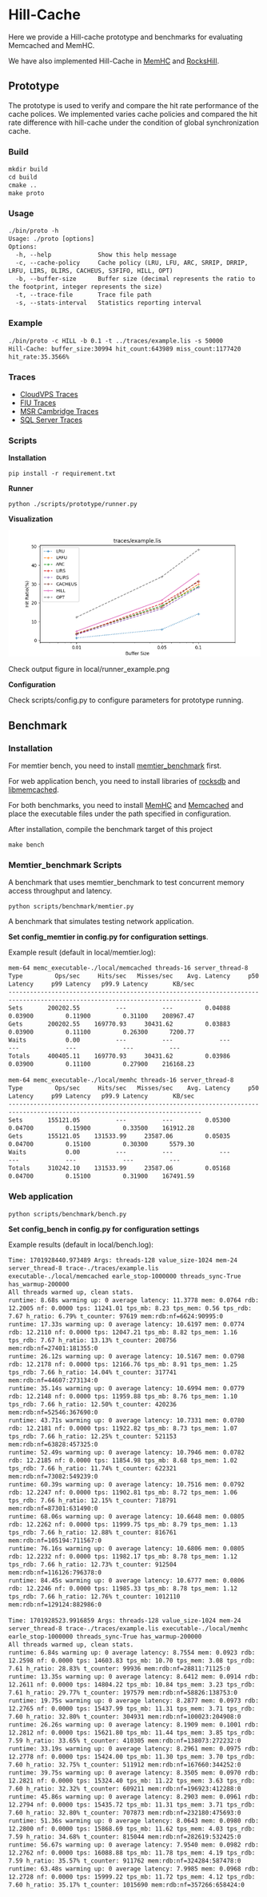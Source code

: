 # Hill-Cache

Here we provide a Hill-cache prototype and benchmarks for evaluating Memcached and MemHC.

We have also implemented Hill-Cache in [MemHC](https://github.com/liyunfan1223/MemHC) and [RocksHill](https://github.com/liyunfan1223/RocksHill).

## Prototype

The prototype is used to verify and compare the hit rate performance of the cache polices. We implemented varies cache policies and compared the hit rate difference with hill-cache under the condition of global synchronization cache.

### Build
```
mkdir build
cd build
cmake ..
make proto
```

### Usage
```
./bin/proto -h
Usage: ./proto [options]
Options:
  -h, --help             Show this help message
  -c, --cache-policy     Cache policy (LRU, LFU, ARC, SRRIP, DRRIP, LRFU, LIRS, DLIRS, CACHEUS, S3FIFO, HILL, OPT)
  -b, --buffer-size      Buffer size (decimal represents the ratio to the footprint, integer represents the size)
  -t, --trace-file       Trace file path
  -s, --stats-interval   Statistics reporting interval
```

### Example
```
./bin/proto -c HILL -b 0.1 -t ../traces/example.lis -s 50000
Hill-Cache: buffer_size:30994 hit_count:643989 miss_count:1177420 hit_rate:35.3566%
```

### Traces

- [CloudVPS Traces](https://visa.lab.asu.edu/web/resources/traces/traces-cloudvps/)
- [FIU Traces](http://iotta.snia.org/traces/block-io/414)
- [MSR Cambridge Traces](http://iotta.snia.org/traces/block-io/388)
- [SQL Server Traces](http://iotta.snia.org/traces/block-io/130)

### Scripts

**Installation**
```
pip install -r requirement.txt
```
**Runner**
```
python ./scripts/prototype/runner.py
```
**Visualization**

![](docs/runner_example.png)

Check output figure in local/runner_example.png

**Configuration**

Check scripts/config.py to configure parameters for prototype running.


## Benchmark

### Installation

For memtier bench, you need to install [memtier_benchmark](https://github.com/RedisLabs/memtier_benchmark) first.

For web application bench, you need to install libraries of [rocksdb](https://rocksdb.org/) and [libmemcached](https://libmemcached.org/libMemcached.html).

For both benchmarks, you need to install [MemHC](https://github.com/liyunfan1223/MemHC) and [Memcached](https://github.com/memcached/memcached) and place the executable files under the path specified in configuration.

After installation, compile the benchmark target of this project
```
make bench
```

### Memtier_benchmark Scripts

A benchmark that uses memtier_benchmark to test concurrent memory access throughput and latency.

```
python scripts/benchmark/memtier.py
```
A benchmark that simulates testing network application.

**Set config_memtier in config.py for configuration settings**.

Example result (default in local/memtier.log):
```
mem-64 memc_executable-./local/memcached threads-16 server_thread-8
Type         Ops/sec     Hits/sec   Misses/sec    Avg. Latency     p50 Latency     p99 Latency   p99.9 Latency       KB/sec 
----------------------------------------------------------------------------------------------------------------------------
Sets       200202.55          ---          ---         0.04088         0.03900         0.11900         0.31100    208967.47 
Gets       200202.55    169770.93     30431.62         0.03883         0.03900         0.11100         0.26300      7200.77 
Waits           0.00          ---          ---             ---             ---             ---             ---          --- 
Totals     400405.11    169770.93     30431.62         0.03986         0.03900         0.11100         0.27900    216168.23 

mem-64 memc_executable-./local/memhc threads-16 server_thread-8
Type         Ops/sec     Hits/sec   Misses/sec    Avg. Latency     p50 Latency     p99 Latency   p99.9 Latency       KB/sec 
----------------------------------------------------------------------------------------------------------------------------
Sets       155121.05          ---          ---         0.05300         0.04700         0.15900         0.33500    161912.28 
Gets       155121.05    131533.99     23587.06         0.05035         0.04700         0.15100         0.30300      5579.30 
Waits           0.00          ---          ---             ---             ---             ---             ---          --- 
Totals     310242.10    131533.99     23587.06         0.05168         0.04700         0.15100         0.31900    167491.59 

```
### Web application
```
python scripts/benchmark/bench.py
```

**Set config_bench in config.py for configuration settings**

Example results (default in local/bench.log): 
```
Time: 1701928440.973489 Args: threads-128 value_size-1024 mem-24 server_thread-8 trace-./traces/example.lis executable-./local/memcached earle_stop-1000000 threads_sync-True has_warmup-200000
All threads warmed up, clean stats.
runtime: 8.68s warming up: 0 average latency: 11.3778 mem: 0.0764 rdb: 12.2005 nf: 0.0000 tps: 11241.01 tps_mb: 8.23 tps_mem: 0.56 tps_rdb: 7.67 h_ratio: 6.79% t_counter: 97619 mem:rdb:nf=6624:90995:0
runtime: 17.33s warming up: 0 average latency: 10.6197 mem: 0.0774 rdb: 12.2110 nf: 0.0000 tps: 12047.21 tps_mb: 8.82 tps_mem: 1.16 tps_rdb: 7.67 h_ratio: 13.13% t_counter: 208756 mem:rdb:nf=27401:181355:0
runtime: 26.12s warming up: 0 average latency: 10.5167 mem: 0.0798 rdb: 12.2178 nf: 0.0000 tps: 12166.76 tps_mb: 8.91 tps_mem: 1.25 tps_rdb: 7.66 h_ratio: 14.04% t_counter: 317741 mem:rdb:nf=44607:273134:0
runtime: 35.14s warming up: 0 average latency: 10.6994 mem: 0.0779 rdb: 12.2148 nf: 0.0000 tps: 11959.88 tps_mb: 8.76 tps_mem: 1.10 tps_rdb: 7.66 h_ratio: 12.50% t_counter: 420236 mem:rdb:nf=52546:367690:0
runtime: 43.71s warming up: 0 average latency: 10.7331 mem: 0.0780 rdb: 12.2181 nf: 0.0000 tps: 11922.82 tps_mb: 8.73 tps_mem: 1.07 tps_rdb: 7.66 h_ratio: 12.25% t_counter: 521153 mem:rdb:nf=63828:457325:0
runtime: 52.49s warming up: 0 average latency: 10.7946 mem: 0.0782 rdb: 12.2185 nf: 0.0000 tps: 11854.98 tps_mb: 8.68 tps_mem: 1.02 tps_rdb: 7.66 h_ratio: 11.74% t_counter: 622321 mem:rdb:nf=73082:549239:0
runtime: 60.39s warming up: 0 average latency: 10.7516 mem: 0.0792 rdb: 12.2247 nf: 0.0000 tps: 11902.81 tps_mb: 8.72 tps_mem: 1.06 tps_rdb: 7.66 h_ratio: 12.15% t_counter: 718791 mem:rdb:nf=87301:631490:0
runtime: 68.06s warming up: 0 average latency: 10.6648 mem: 0.0805 rdb: 12.2262 nf: 0.0000 tps: 11999.75 tps_mb: 8.79 tps_mem: 1.13 tps_rdb: 7.66 h_ratio: 12.88% t_counter: 816761 mem:rdb:nf=105194:711567:0
runtime: 76.16s warming up: 0 average latency: 10.6806 mem: 0.0805 rdb: 12.2232 nf: 0.0000 tps: 11982.17 tps_mb: 8.78 tps_mem: 1.12 tps_rdb: 7.66 h_ratio: 12.73% t_counter: 912504 mem:rdb:nf=116126:796378:0
runtime: 84.45s warming up: 0 average latency: 10.6777 mem: 0.0806 rdb: 12.2246 nf: 0.0000 tps: 11985.33 tps_mb: 8.78 tps_mem: 1.12 tps_rdb: 7.66 h_ratio: 12.76% t_counter: 1012110 mem:rdb:nf=129124:882986:0

Time: 1701928523.9916859 Args: threads-128 value_size-1024 mem-24 server_thread-8 trace-./traces/example.lis executable-./local/memhc earle_stop-1000000 threads_sync-True has_warmup-200000
All threads warmed up, clean stats.
runtime: 6.84s warming up: 0 average latency: 8.7554 mem: 0.0923 rdb: 12.2598 nf: 0.0000 tps: 14603.83 tps_mb: 10.70 tps_mem: 3.08 tps_rdb: 7.61 h_ratio: 28.83% t_counter: 99936 mem:rdb:nf=28811:71125:0
runtime: 13.35s warming up: 0 average latency: 8.6412 mem: 0.0914 rdb: 12.2611 nf: 0.0000 tps: 14804.22 tps_mb: 10.84 tps_mem: 3.23 tps_rdb: 7.61 h_ratio: 29.77% t_counter: 197579 mem:rdb:nf=58826:138753:0
runtime: 19.75s warming up: 0 average latency: 8.2877 mem: 0.0973 rdb: 12.2765 nf: 0.0000 tps: 15437.99 tps_mb: 11.31 tps_mem: 3.71 tps_rdb: 7.60 h_ratio: 32.80% t_counter: 304931 mem:rdb:nf=100023:204908:0
runtime: 26.26s warming up: 0 average latency: 8.1909 mem: 0.1001 rdb: 12.2812 nf: 0.0000 tps: 15621.80 tps_mb: 11.44 tps_mem: 3.85 tps_rdb: 7.59 h_ratio: 33.65% t_counter: 410305 mem:rdb:nf=138073:272232:0
runtime: 33.19s warming up: 0 average latency: 8.2961 mem: 0.0975 rdb: 12.2778 nf: 0.0000 tps: 15424.00 tps_mb: 11.30 tps_mem: 3.70 tps_rdb: 7.60 h_ratio: 32.75% t_counter: 511912 mem:rdb:nf=167660:344252:0
runtime: 39.75s warming up: 0 average latency: 8.3505 mem: 0.0970 rdb: 12.2821 nf: 0.0000 tps: 15324.40 tps_mb: 11.22 tps_mem: 3.63 tps_rdb: 7.60 h_ratio: 32.32% t_counter: 609211 mem:rdb:nf=196923:412288:0
runtime: 45.86s warming up: 0 average latency: 8.2903 mem: 0.0961 rdb: 12.2794 nf: 0.0000 tps: 15435.72 tps_mb: 11.31 tps_mem: 3.71 tps_rdb: 7.60 h_ratio: 32.80% t_counter: 707873 mem:rdb:nf=232180:475693:0
runtime: 51.36s warming up: 0 average latency: 8.0643 mem: 0.0980 rdb: 12.2800 nf: 0.0000 tps: 15868.69 tps_mb: 11.62 tps_mem: 4.03 tps_rdb: 7.59 h_ratio: 34.68% t_counter: 815044 mem:rdb:nf=282619:532425:0
runtime: 56.67s warming up: 0 average latency: 7.9540 mem: 0.0982 rdb: 12.2762 nf: 0.0000 tps: 16088.88 tps_mb: 11.78 tps_mem: 4.19 tps_rdb: 7.59 h_ratio: 35.57% t_counter: 911762 mem:rdb:nf=324284:587478:0
runtime: 63.48s warming up: 0 average latency: 7.9985 mem: 0.0968 rdb: 12.2728 nf: 0.0000 tps: 15999.22 tps_mb: 11.72 tps_mem: 4.12 tps_rdb: 7.60 h_ratio: 35.17% t_counter: 1015690 mem:rdb:nf=357266:658424:0
```